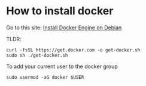 # How to install docker
Go to this site: [Install Docker Engine on Debian](https://docs.docker.com/engine/install/debian/)

TLDR:
```
curl -fsSL https://get.docker.com -o get-docker.sh
sudo sh ./get-docker.sh
```

To add your current user to the docker group
```
sudo usermod -aG docker $USER
```
